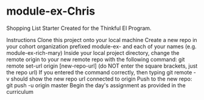 # module-ex-Chris

Shopping List Starter
Created for the Thinkful EI Program.

Instructions
Clone this project onto your local machine
Create a new repo in your cohort organization prefixed module-ex- and each of your names (e.g. module-ex-rich-mary)
Inside your local project directory, change the remote origin to your new remote repo with the following command:
git remote set-url origin [new-repo-url] (do NOT enter the square brackets, just the repo url)
If you entered the command correctly, then typing git remote -v should show the new repo url connected to origin
Push to the new repo: git push -u origin master
Begin the day's assignment as provided in the curriculum